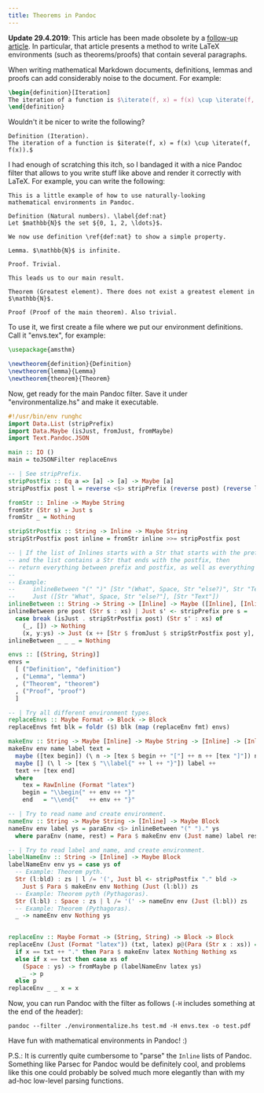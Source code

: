 ```yaml
---
title: Theorems in Pandoc
---
```


**Update 29.4.2019**:
This article has been made obsolete by a [follow-up article](/blog/scientific-pandoc).
In particular, that article presents a method to write LaTeX environments
(such as theorems/proofs) that contain several paragraphs.

When writing mathematical Markdown documents, definitions, lemmas and proofs
can add considerably noise to the document. For example:

~~~ latex
\begin{definition}[Iteration]
The iteration of a function is $\iterate(f, x) = f(x) \cup \iterate(f, f(x)).$
\end{definition}
~~~

Wouldn't it be nicer to write the following?

~~~
Definition (Iteration).
The iteration of a function is $iterate(f, x) = f(x) \cup \iterate(f, f(x)).$
~~~

I had enough of scratching this itch, so I bandaged it with a nice
Pandoc filter that allows to you write stuff like above and render it correctly
with LaTeX. For example, you can write the following:

~~~
This is a little example of how to use naturally-looking
mathematical environments in Pandoc.

Definition (Natural numbers). \label{def:nat}
Let $mathbb{N}$ the set ${0, 1, 2, \ldots}$.

We now use definition \ref{def:nat} to show a simple property.

Lemma. $\mathbb{N}$ is infinite.

Proof. Trivial.

This leads us to our main result.

Theorem (Greatest element). There does not exist a greatest element in $\mathbb{N}$.

Proof (Proof of the main theorem). Also trivial.
~~~

To use it, we first create a file where we put our environment definitions.
Call it "envs.tex", for example:

~~~ latex
\usepackage{amsthm}

\newtheorem{definition}{Definition}
\newtheorem{lemma}{Lemma}
\newtheorem{theorem}{Theorem}
~~~

Now, get ready for the main Pandoc filter.
Save it under "environmentalize.hs" and make it executable.

~~~ haskell
#!/usr/bin/env runghc
import Data.List (stripPrefix)
import Data.Maybe (isJust, fromJust, fromMaybe)
import Text.Pandoc.JSON

main :: IO ()
main = toJSONFilter replaceEnvs

-- | See stripPrefix.
stripPostfix :: Eq a => [a] -> [a] -> Maybe [a]
stripPostfix post l = reverse <$> stripPrefix (reverse post) (reverse l)

fromStr :: Inline -> Maybe String
fromStr (Str s) = Just s
fromStr _ = Nothing

stripStrPostfix :: String -> Inline -> Maybe String
stripStrPostfix post inline = fromStr inline >>= stripPostfix post

-- | If the list of Inlines starts with a Str that starts with the prefix
-- and the list contains a Str that ends with the postfix, then
-- return everything between prefix and postfix, as well as everything after.
--
-- Example:
--     inlineBetween "(" ")" [Str "(What", Space, Str "else?)", Str "Text"] =
--     Just ([Str "What", Space, Str "else?"], [Str "Text"])
inlineBetween :: String -> String -> [Inline] -> Maybe ([Inline], [Inline])
inlineBetween pre post (Str s : xs) | Just s' <- stripPrefix pre s =
  case break (isJust . stripStrPostfix post) (Str s' : xs) of
    (_, []) -> Nothing
    (x, y:ys) -> Just (x ++ [Str $ fromJust $ stripStrPostfix post y], ys)
inlineBetween _ _ _ = Nothing

envs :: [(String, String)]
envs =
  [ ("Definition", "definition")
  , ("Lemma", "lemma")
  , ("Theorem", "theorem")
  , ("Proof", "proof")
  ]

-- | Try all different environment types.
replaceEnvs :: Maybe Format -> Block -> Block
replaceEnvs fmt blk = foldr ($) blk (map (replaceEnv fmt) envs)

makeEnv :: String -> Maybe [Inline] -> Maybe String -> [Inline] -> [Inline]
makeEnv env name label text =
  maybe ([tex begin]) (\ n -> [tex $ begin ++ "["] ++ n ++ [tex "]"]) name ++
  maybe [] (\ l -> [tex $ "\\label{" ++ l ++ "}"]) label ++
  text ++ [tex end]
  where
    tex = RawInline (Format "latex")
    begin = "\\begin{" ++ env ++ "}"
    end   = "\\end{"   ++ env ++ "}"

-- | Try to read name and create environment.
nameEnv :: String -> Maybe String -> [Inline] -> Maybe Block
nameEnv env label ys = paraEnv <$> inlineBetween "(" ")." ys
  where paraEnv (name, rest) = Para $ makeEnv env (Just name) label rest

-- | Try to read label and name, and create environment.
labelNameEnv :: String -> [Inline] -> Maybe Block
labelNameEnv env ys = case ys of
  -- Example: Theorem pyth.
  Str (l:bld) : zs | l /= '(', Just bl <- stripPostfix "." bld ->
    Just $ Para $ makeEnv env Nothing (Just (l:bl)) zs
  -- Example: Theorem pyth (Pythagoras).
  Str (l:bl) : Space : zs | l /= '(' -> nameEnv env (Just (l:bl)) zs
  -- Example: Theorem (Pythagoras).
  _ -> nameEnv env Nothing ys
  

replaceEnv :: Maybe Format -> (String, String) -> Block -> Block
replaceEnv (Just (Format "latex")) (txt, latex) p@(Para (Str x : xs)) =
  if x == txt ++ "." then Para $ makeEnv latex Nothing Nothing xs
  else if x == txt then case xs of
    (Space : ys) -> fromMaybe p (labelNameEnv latex ys)
    _ -> p
  else p
replaceEnv _ _ x = x
~~~

Now, you can run Pandoc with the filter as follows (`-H` includes something
at the end of the *h*eader):

    pandoc --filter ./environmentalize.hs test.md -H envs.tex -o test.pdf

Have fun with mathematical environments in Pandoc! :)

P.S.: It is currently quite cumbersome to "parse" the `Inline` lists of Pandoc.
Something like Parsec for Pandoc would be definitely cool, and problems
like this one could probably be solved much more elegantly than with my
ad-hoc low-level parsing functions.

